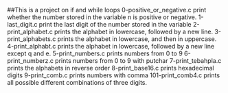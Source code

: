 ##This is a project on if and while loops
0-positive_or_negative.c print whether the number stored in the variable n is positive or negative.
1-last_digit.c print the last digit of the number stored in the variable
2-print_alphabet.c prints the alphabet in lowercase, followed by a new line.
3-print_alphabets.c prints the alphabet in lowercase, and then in uppercase.
4-print_alphabt.c prints the alphabet in lowercase, followed by a new line except q and e.
5-print_numbers.c prints numbers from 0 to 9
6-print_numberz.c prints numbers from 0 to 9 with putchar
7-print_tebahpla.c prints the alphabets in reverse order
8-print_base16.c prints hexadecimal digits
9-print_comb.c prints numbers with comma
101-print_comb4.c prints all possible different combinations of three digits.

